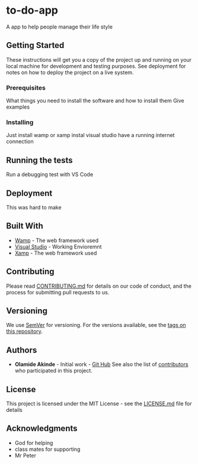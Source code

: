 # to-do-app

A app to help people manage their life style
## Getting Started
These instructions will get you a copy of the project up and running on your local machine for development and testing purposes. See deployment for notes on how to deploy the project on a live system.
### Prerequisites
What things you need to install the software and how to install them
Give examples
### Installing
Just install wamp  or xamp
instal visual studio
have a running internet connection
## Running the tests
Run a debugging test with VS Code

## Deployment
This was hard to make
## Built With
* [Wamp](http://www.dropwizard.io/1.0.2/docs/) - The web framework used
* [Visual Studio](https://maven.apache.org/) - Working Envioremnt
* [Xamp](https://rometools.github.io/rome/) - The web framework used
## Contributing
Please read [CONTRIBUTING.md](https://github.com/olamidecode/to-do-app) for details on our code of conduct, and the process for submitting pull requests to us.
## Versioning
We use [SemVer](http://semver.org/) for versioning. For the versions available, see the [tags on this repository](https://github.com/your/project/tags).
## Authors
* **Olamide Akinde** - Initial work - [Git Hub](https://github.com/olamidecode/to-do-app)
See also the list of [contributors](https://github.com/your/project/contributors) who participated in this project.
## License
This project is licensed under the MIT License - see the [LICENSE.md](LICENSE.md) file for details
## Acknowledgments
* God for helping
* class mates for supporting
* Mr Peter